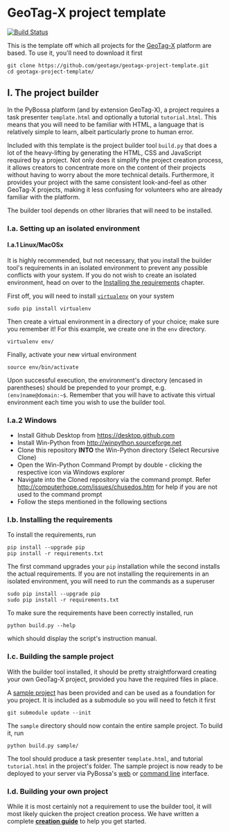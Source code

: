 # GeoTag-X project template

[![Build Status](https://travis-ci.org/geotagx/geotagx-project-template.svg?branch=master)](https://travis-ci.org/geotagx/geotagx-project-template)


This is the template off which all projects for the [GeoTag-X](http://geotagx.org) platform are based. To use it,
you'll need to download it first
```
git clone https://github.com/geotagx/geotagx-project-template.git
cd geotagx-project-template/
```


## I. The project builder

In the PyBossa platform (and by extension GeoTag-X), a project requires a task
presenter `template.html` and optionally a tutorial `tutorial.html`. This means
that you will need to be familiar with HTML, a language that is relatively
simple to learn, albeit particularly prone to human error.

Included with this template is the project builder tool `build.py` that does a
lot of the heavy-lifting by generating the HTML, CSS and JavaScript required by
a project. Not only does it simplify the project creation process, it allows
creators to concentrate more on the content of their projects without having to
worry about the more technical details. Furthermore, it provides your project
with the same consistent look-and-feel as other GeoTag-X projects, making it
less confusing for volunteers who are already familiar with the platform.

The builder tool depends on other libraries that will need to be installed.


### I.a. Setting up an isolated environment
#### I.a.1 Linux/MacOSx
It is highly recommended, but not necessary, that you install the builder tool's
requirements in an isolated environment to prevent any possible conflicts with
your system. If you do not wish to create an isolated environment, head on over
to the [Installing the requirements](#ib-installing-the-requirements) chapter.

First off, you will need to install [`virtualenv`](https://virtualenv.pypa.io/en/latest/) on your system
```
sudo pip install virtualenv
```

Then create a virtual environment in a directory of your choice; make sure you remember it!
For this example, we create one in the `env` directory.
```
virtualenv env/
```

Finally, activate your new virtual environment
```
source env/bin/activate
```

Upon successful execution, the environment's directory (encased in parentheses)
should be prepended to your prompt, e.g. `(env)name@domain:~$`. Remember that
you will have to activate this virtual environment each time you wish to use the
builder tool.

### I.a.2 Windows

* Install Github Desktop from https://desktop.github.com 
* Install Win-Python from http://winpython.sourceforge.net
* Clone this repository **INTO** the Win-Python directory (Select Recursive Clone)
* Open the Win-Python Command Prompt by double - clicking the respective icon via Windows explorer
* Navigate into the Cloned repository via the command prompt. Refer http://computerhope.com/issues/chusedos.htm for help if you are not used to the command prompt
* Follow the steps mentioned in the following sections


### I.b. Installing the requirements

To install the requirements, run
```
pip install --upgrade pip
pip install -r requirements.txt
```

The first command upgrades your `pip` installation while the second installs
the actual requirements. If you are not installing the requirements in an
isolated environment, you will need to run the commands as a superuser
```
sudo pip install --upgrade pip
sudo pip install -r requirements.txt
```

To make sure the requirements have been correctly installed, run
```
python build.py --help
```
which should display the script's instruction manual.


### I.c. Building the sample project

With the builder tool installed, it should be pretty straightforward creating
your own GeoTag-X project, provided you have the required files in place.

A [sample project](https://github.com/geotagx/geotagx-project-sample/) has been
provided and can be used as a foundation for you project. It is included as a
submodule so you will need to fetch it first
```
git submodule update --init
```
The `sample` directory should now contain the entire sample project. To build
it, run
```
python build.py sample/
```

The tool should produce a task presenter `template.html`, and tutorial
`tutorial.html` in the project's folder. The sample project is now ready
to be deployed to your server via PyBossa's [web](http://pybossa.readthedocs.org/en/latest/user/overview.html#using-the-web-interface)
or [command line](http://pybossa.readthedocs.org/en/latest/user/pbs.html) interface.


### I.d. Building your own project

While it is most certainly not a requirement to use the builder tool, it will
most likely quicken the project creation process. We have written a complete
[**creation guide**](GUIDE.pdf) to help you get started.
